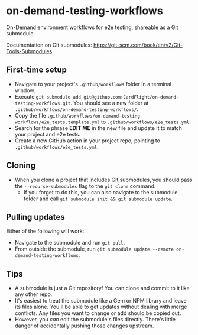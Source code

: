 # on-demand-testing-workflows

On-Demand environment workflows for e2e testing, shareable as a Git submodule.

Documentation on Git submodules: https://git-scm.com/book/en/v2/Git-Tools-Submodules

## First-time setup

- Navigate to your project's `.github/workflows` folder in a terminal window.
- Execute `git submodule add git@github.com:CardFlight/on-demand-testing-workflows.git`. You should see a new folder at `.github/workflows/on-demand-testing-workflows/`.
- Copy the file `.github/workflows/on-demand-testing-workflows/e2e_tests.template.yml` to `.github/workflows/e2e_tests.yml`.
- Search for the phrase **EDIT ME** in the new file and update it to match your project and e2e tests.
- Create a new GitHub action in your project repo, pointing to `.github/workflows/e2e_tests.yml`.

## Cloning

- When you clone a project that includes Git submodules, you should pass the `--recurse-submodules` flag to the `git clone` command.
  - If you forget to do this, you can also navigate to the submodule folder and call `git submodule init && git submodule update`.

## Pulling updates

Either of the following will work:

- Navigate to the submodule and run `git pull`.
- From outside the submodule, run `git submodule update --remote on-demand-testing-workflows`.

## Tips

- A submodule is just a Git repository! You can clone and commit to it like any other repo.
- It's easiest to treat the submodule like a Gem or NPM library and leave its files alone. You'll be able to get updates without dealing with merge conflicts. Any files you want to change or add should be copied out.
- However, you _can_ edit the submodule's files directly. There's little danger of accidentally pushing those changes upstream.